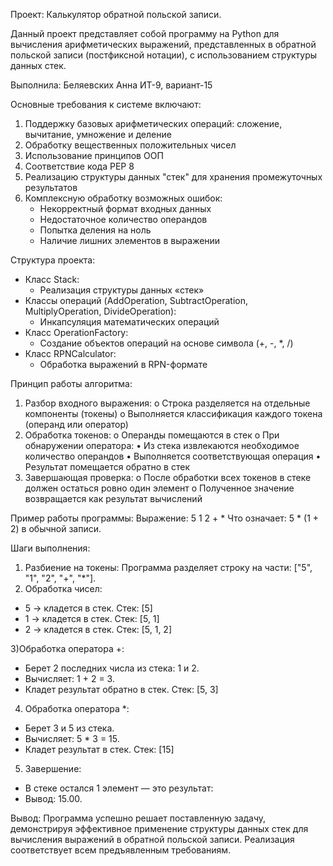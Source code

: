 Проект: Калькулятор обратной польской записи.

Данный проект представляет собой программу на Python для вычисления арифметических выражений, представленных в обратной польской записи (постфиксной нотации), с использованием структуры данных стек.

Выполнила:
Беляевских Анна ИТ-9, вариант-15

Основные требования к системе включают:
1) Поддержку базовых арифметических операций: сложение, вычитание, умножение и деление
2) Обработку вещественных положительных чисел
3) Использование принципов ООП
4) Соответствие кода PEP 8
5) Реализацию структуры данных "стек" для хранения промежуточных результатов
6) Комплексную обработку возможных ошибок:
     * Некорректный формат входных данных
     * Недостаточное количество операндов
     * Попытка деления на ноль
     * Наличие лишних элементов в выражении
      
Структура проекта:
- Класс Stack:
    * Реализация структуры данных «стек»
- Классы операций (AddOperation, SubtractOperation, MultiplyOperation, DivideOperation):
    * Инкапсуляция математических операций
- Класс OperationFactory:
    * Создание объектов операций на основе символа (+, -, *, /)
- Класс RPNCalculator:
    * Обработка выражений в RPN-формате
      
Принцип работы алгоритма:
1.	Разбор входного выражения:
  o	Строка разделяется на отдельные компоненты (токены)
  o	Выполняется классификация каждого токена (операнд или оператор)
2.	Обработка токенов:
  o	Операнды помещаются в стек
  o	При обнаружении оператора:
      •	Из стека извлекаются необходимое количество операндов
      •	Выполняется соответствующая операция
      •	Результат помещается обратно в стек
3.	Завершающая проверка:
  o	После обработки всех токенов в стеке должен остаться ровно один элемент
  o	Полученное значение возвращается как результат вычислений

Пример работы программы:
Выражение: 5 1 2 + *
Что означает: 5 * (1 + 2) в обычной записи.

Шаги выполнения:
1) Разбиение на токены:
   Программа разделяет строку на части: ["5", "1", "2", "+", "*"].
2) Обработка чисел:

  - 5 → кладется в стек. Стек: [5]
  - 1 → кладется в стек. Стек: [5, 1]
  - 2 → кладется в стек. Стек: [5, 1, 2]

3)Обработка оператора +:

  - Берет 2 последних числа из стека: 1 и 2.
  - Вычисляет: 1 + 2 = 3.
  - Кладет результат обратно в стек. Стек: [5, 3]

4) Обработка оператора *:

  - Берет 3 и 5 из стека.
  - Вычисляет: 5 * 3 = 15.
  - Кладет результат в стек. Стек: [15]

5) Завершение:
- В стеке остался 1 элемент — это результат:
- Вывод: 15.00.

Вывод:
Программа успешно решает поставленную задачу, демонстрируя эффективное применение структуры данных стек для вычисления выражений в обратной польской записи. Реализация соответствует всем предъявленным требованиям.
